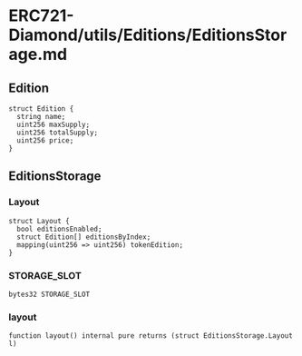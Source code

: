 # ERC721-Diamond/utils/Editions/EditionsStorage.md

## Edition

```solidity
struct Edition {
  string name;
  uint256 maxSupply;
  uint256 totalSupply;
  uint256 price;
}
```

## EditionsStorage

### Layout

```solidity
struct Layout {
  bool editionsEnabled;
  struct Edition[] editionsByIndex;
  mapping(uint256 => uint256) tokenEdition;
}
```

### STORAGE_SLOT

```solidity
bytes32 STORAGE_SLOT
```

### layout

```solidity
function layout() internal pure returns (struct EditionsStorage.Layout l)
```
